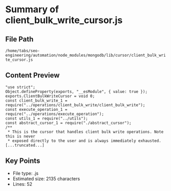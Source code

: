 # Summary of client_bulk_write_cursor.js
  
## File Path
`/home/tabs/seo-engineering/automation/node_modules/mongodb/lib/cursor/client_bulk_write_cursor.js`

## Content Preview
```
"use strict";
Object.defineProperty(exports, "__esModule", { value: true });
exports.ClientBulkWriteCursor = void 0;
const client_bulk_write_1 = require("../operations/client_bulk_write/client_bulk_write");
const execute_operation_1 = require("../operations/execute_operation");
const utils_1 = require("../utils");
const abstract_cursor_1 = require("./abstract_cursor");
/**
 * This is the cursor that handles client bulk write operations. Note this is never
 * exposed directly to the user and is always immediately exhausted.
[...truncated...]
```

## Key Points
- File type: .js
- Estimated size: 2135 characters
- Lines: 52
